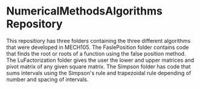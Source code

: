 # NumericalMethodsAlgorithms Repository
This repositiory has three folders containing the three different algorithms that were developed in MECH105. The FaslePosition folder
contains code that finds the root or roots of a function using the false position method. The LuFactorization folder gives the user
the lower and upper matrices and pivot matrix of any given square matrix. The Simpson folder has code that sums intervals using the
Simpson's rule and trapezoidal rule depending of number and spacing of intervals.

